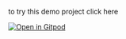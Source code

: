 to try this demo project click here 



[![Open in Gitpod](https://gitpod.io/button/open-in-gitpod.svg)](https://gitpod.io/#https://github.com/ibrah3m/laravel-vue-test-project)
